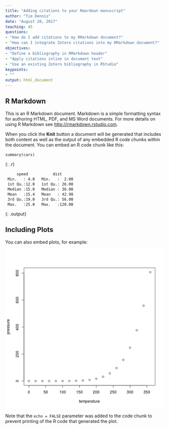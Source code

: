 ```yaml
---
title: "Adding citations to your Rmardown manuscript"
author: "Tim Dennis"
date: "August 20, 2017"
teaching: 45
questions:
- "How do I add citations to my RMarkdown document?"
- "How can I integrate Zotero citations into my RMarkdown document?"
objectives:
- "Define a bibliography in RMarkdown header"
- "Apply citations inline in document text"
- "Use an existing Zotero bibliography in RStudio"
keypoints:
- ""
output: html_document
---
```





## R Markdown

This is an R Markdown document. Markdown is a simple formatting syntax for authoring HTML, PDF, and MS Word documents. For more details on using R Markdown see <http://rmarkdown.rstudio.com>.

When you click the **Knit** button a document will be generated that includes both content as well as the output of any embedded R code chunks within the document. You can embed an R code chunk like this:


~~~
summary(cars)
~~~
{: .r}



~~~
     speed           dist       
 Min.   : 4.0   Min.   :  2.00  
 1st Qu.:12.0   1st Qu.: 26.00  
 Median :15.0   Median : 36.00  
 Mean   :15.4   Mean   : 42.98  
 3rd Qu.:19.0   3rd Qu.: 56.00  
 Max.   :25.0   Max.   :120.00  
~~~
{: .output}

## Including Plots

You can also embed plots, for example:

<img src="../fig/rmd-03-pressure-1.png" title="plot of chunk pressure" alt="plot of chunk pressure" style="display: block; margin: auto;" />

Note that the `echo = FALSE` parameter was added to the code chunk to prevent printing of the R code that generated the plot.
